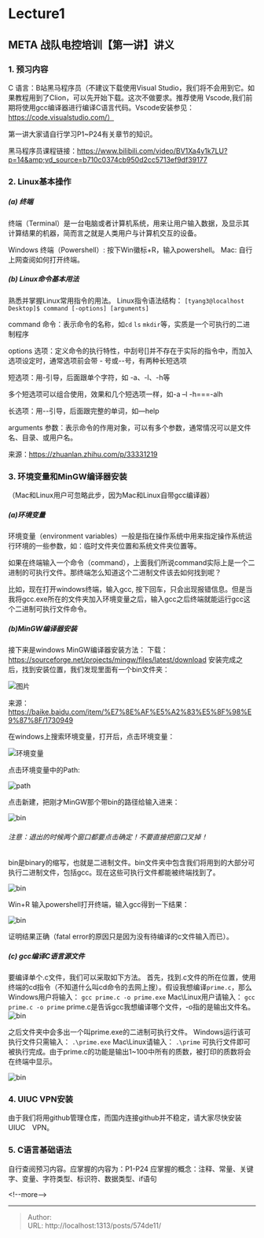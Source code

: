 # Lecture1

## META 战队电控培训【第一讲】讲义
### 1. 预习内容
C 语言：B站黑马程序员（不建议下载使用Visual Studio，我们将不会用到它。如果教程用到了Clion，可以先开始下载。这次不做要求。推荐使用 Vscode,我们前期将使用gcc编译器进行编译C语言代码。Vscode安装参见：https://code.visualstudio.com/）

第一讲大家请自行学习P1~P24有关章节的知识。

黑马程序员课程链接：https://www.bilibili.com/video/BV1Xa4y1k7LU?p=14&amp;vd_source=b710c0374cb950d2cc5713ef9df39177
### 2. Linux基本操作

##### (a) 终端
终端（Terminal）是一台电脑或者计算机系统，用来让用户输入数据，及显示其计算结果的机器，简而言之就是人类用户与计算机交互的设备。

Windows 终端（Powershell）: 按下Win徽标&#43;R，输入powershell。
Mac: 自行上网查阅如何打开终端。

##### (b) Linux命令基本用法
熟悉并掌握Linux常用指令的用法。
Linux指令语法结构：
`[tyang3@localhost Desktop]$ command [-options] [arguments]`

command 命令：表示命令的名称，如`cd` `ls` `mkdir`等，实质是一个可执行的二进制程序

options 选项：定义命令的执行特性，中刮号[]并不存在于实际的指令中，而加入选项设定时，通常选项前会带 - 号或--号，有两种长短选项

短选项：用-引导，后面跟单个字符，如 -a、-l、-h等

多个短选项可以组合使用，效果和几个短选项一样，如-a –l -h===-alh

长选项：用--引导，后面跟完整的单词，如—help

arguments 参数：表示命令的作用对象，可以有多个参数，通常情况可以是文件名、目录、或用户名。

来源：https://zhuanlan.zhihu.com/p/33331219

### 3. 环境变量和MinGW编译器安装
（Mac和Linux用户可忽略此步，因为Mac和Linux自带gcc编译器）

##### (a)环境变量
环境变量（environment variables）一般是指在操作系统中用来指定操作系统运行环境的一些参数，如：临时文件夹位置和系统文件夹位置等。

如果在终端输入一个命令（command），上面我们所说command实际上是一个二进制的可执行文件。那终端怎么知道这个二进制文件该去如何找到呢？

比如，现在打开windows终端，输入gcc, 按下回车，只会出现报错信息。但是当我将gcc.exe所在的文件夹加入环境变量之后，输入gcc之后终端就能运行gcc这个二进制可执行文件命令。

##### (b)MinGW编译器安装
接下来是windows MinGW编译器安装方法：
下载：https://sourceforge.net/projects/mingw/files/latest/download
安装完成之后，找到安装位置，我们发现里面有一个bin文件夹：

![图片](/figures/bin.png)

来源：https://baike.baidu.com/item/%E7%8E%AF%E5%A2%83%E5%8F%98%E9%87%8F/1730949

在windows上搜索环境变量，打开后，点击环境变量：

![环境变量](/figures/环境变量.png)

点击环境变量中的Path:

![path](/figures/path.png)

点击新建，把刚才MinGW那个带bin的路径给输入进来：

![bin](/figures/bin2.png)

###### 注意：退出的时候两个窗口都要点击确定！不要直接把窗口叉掉！

bin是binary的缩写，也就是二进制文件。bin文件夹中包含我们将用到的大部分可执行二进制文件，包括gcc。现在这些可执行文件都能被终端找到了。

![bin](/figures/bin3.png)

Win&#43;R 输入powershell打开终端，输入gcc得到一下结果：

![bin](/figures/gcc-out.png)

证明结果正确（fatal error的原因只是因为没有待编译的c文件输入而已）。

##### (c) gcc编译C语言源文件
要编译单个.c文件，我们可以采取如下方法。
首先，找到.c文件的所在位置，使用终端的cd指令（不知道什么叫cd命令的去网上搜）。假设我想编译`prime.c`，那么Windows用户将输入：
`gcc prime.c -o prime.exe`
Mac\Linux用户请输入：
`gcc prime.c -o prime`
prime.c是告诉gcc我想编译哪个文件，-o指的是输出文件名。
![bin](/figures/teach1.png)

之后文件夹中会多出一个叫prime.exe的二进制可执行文件。
Windows运行该可执行文件只需输入：
`.\prime.exe`
Mac\Linux请输入：
`.\prime`
可执行文件即可被执行完成。由于prime.c的功能是输出1~100中所有的质数，被打印的质数将会在终端中显示。

![bin](/figures/prime.png)

### 4.  UIUC VPN安装
由于我们将用github管理仓库，而国内连接github并不稳定，请大家尽快安装UIUC　VPN。

### 5. C语言基础语法
自行查阅预习内容。应掌握的内容为：P1-P24
应掌握的概念：注释、常量、关键字、变量、字符类型、标识符、数据类型、if语句

&lt;!--more--&gt;


---

> Author:   
> URL: http://localhost:1313/posts/574de11/  

